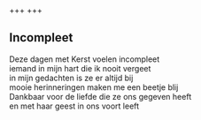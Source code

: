 +++
+++

## Incompleet

Deze dagen met Kerst voelen incompleet \
iemand in mijn hart die ik nooit vergeet \
in mijn gedachten is ze er altijd bij \
mooie herinneringen maken me een beetje blij \
Dankbaar voor de liefde die ze ons gegeven heeft \
en met haar geest in ons voort leeft
